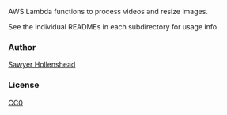 AWS Lambda functions to process videos and resize images. 

See the individual READMEs in each subdirectory for usage info.

### Author

[Sawyer Hollenshead](http://www.sawyerh.com/)

### License

[CC0](https://creativecommons.org/publicdomain/zero/1.0/)
